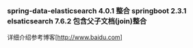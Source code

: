 ### spring-data-elasticsearch 4.0.1 整合 springboot 2.3.1 elsaticsearch 7.6.2 包含父子文档(join)整合

详细介绍参考博客[http://www.baidu.com]
